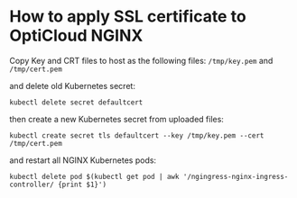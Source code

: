 # How to apply SSL certificate to OptiCloud NGINX

Copy Key and CRT files to host as the following files: ```/tmp/key.pem``` and ```/tmp/cert.pem```

and delete old Kubernetes secret:
```
kubectl delete secret defaultcert
```
then create a new Kubernetes secret from uploaded files:
```
kubectl create secret tls defaultcert --key /tmp/key.pem --cert /tmp/cert.pem
```
and restart all NGINX Kubernetes pods: 
```
kubectl delete pod $(kubectl get pod | awk '/ngingress-nginx-ingress-controller/ {print $1}')
```
